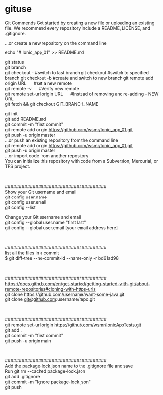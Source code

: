 # gituse
Git Commends 
Get started by creating a new file or uploading an existing file. We recommend every repository include a README, LICENSE, and .gitignore.


…or create a new repository on the command line


echo "# Ionic_app_01" >> README.md

git status<br>
git branch<br>
git checkout -  #switch to last branch
git checkout <branch>  #switch to specified branch
git checkout -b <new-branch>  #create and switch to new branch
git remote add origin URL
&nbsp;&nbsp;&nbsp;&nbsp;
#set a new remote<br>
git remote -v
&nbsp;&nbsp;&nbsp;&nbsp;
#Verify new remote<br>
git remote set-url origin URL
&nbsp;&nbsp;&nbsp;&nbsp;
#Instead of removing and re-adding - NEW URL
<br>
git fetch && git checkout GIT_BRANCH_NAME<br>

git init<br>
git add README.md<br>
git commit -m "first commit"<br>
git remote add origin https://github.com/wsmr/Ionic_app_01.git<br>
git push -u origin master<br>
…or push an existing repository from the command line<br>
git remote add origin https://github.com/wsmr/Ionic_app_01.git<br>
git push -u origin master<br>
…or import code from another repository<br>
You can initialize this repository with code from a Subversion, Mercurial, or TFS project.

<br><br>
#####################################<br>
Show your Git username and email<br>
git config user.name<br>
git config user.email<br>
git config --list<br>

Change your Git username and email<br>
git config --global user.name "first last"<br>
git config --global user.email [your email address here]<br>

<br><br>
#####################################<br>
list all the files in a commit<br>
$ git diff-tree --no-commit-id --name-only -r bd61ad98<br>

<br><br>
#####################################<br>
https://docs.github.com/en/get-started/getting-started-with-git/about-remote-repositories#cloning-with-https-urls<br>
git clone https://github.com/username/want-some-java.git<br>
git clone git@github.com:username/repo.git<br>

<br><br>
#####################################<br>
git remote set-url origin https://github.com/wsmr/IonicAppTests.git<br>
git add .<br>
git commit -m "first commit"<br>
git push -u origin main<br>

<br><br>
#####################################<br>
Add the package-lock.json name to the .gitignore file and save<br>
Run git rm --cached package-lock.json<br>
git add .gitignore<br>
git commit -m "Ignore package-lock.json"<br>
git push<br>

<br><br>
